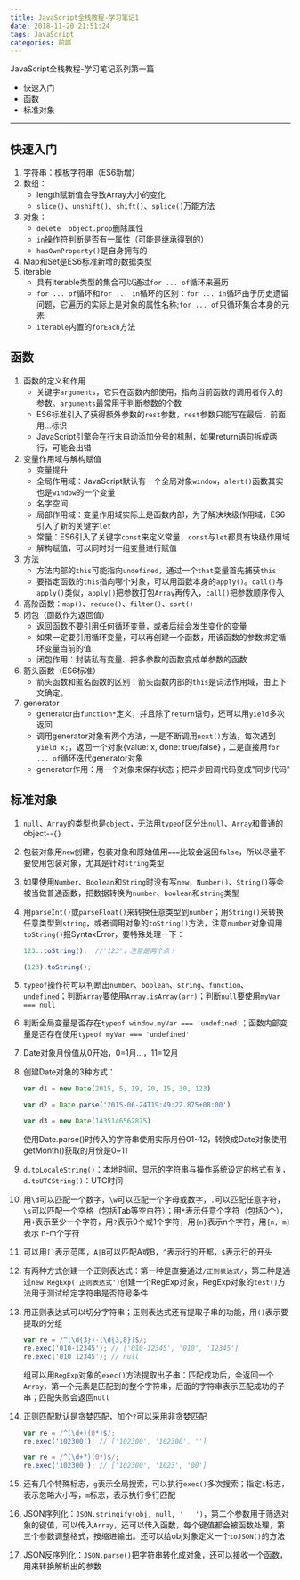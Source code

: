 ```yaml
---
title: JavaScript全栈教程-学习笔记1
date: 2018-11-20 21:51:24
tags: JavaScript
categories: 前端
---
```


JavaScript全栈教程-学习笔记系列第一篇

* 快速入门
* 函数
* 标准对象

------

<!-- more -->

## 快速入门

1. 字符串：模板字符串（ES6新增）
2. 数组：
   - length赋新值会导致Array大小的变化
   - `slice()`、`unshift()`、`shift()`、`splice()`万能方法
3. 对象：
   - `delete  object.prop`删除属性
   - `in`操作符判断是否有一属性（可能是继承得到的）
   - `hasOwnProperty()`是自身拥有的
4. Map和Set是ES6标准新增的数据类型
5. iterable
   - 具有iterable类型的集合可以通过`for ... of`循环来遍历
   - `for ... of`循环和`for ... in`循环的区别：`for ... in`循环由于历史遗留问题，它遍历的实际上是对象的属性名称;`for ... of`只循环集合本身的元素
   - `iterable`内置的`forEach`方法

## **函数**

1. 函数的定义和作用
   - 关键字`arguments`，它只在函数内部使用，指向当前函数的调用者传入的参数。`arguments`最常用于判断参数的个数
   - ES6标准引入了获得额外参数的`rest`参数，`rest`参数只能写在最后，前面用...标识
   - JavaScript引擎会在行末自动添加分号的机制，如果return语句拆成两行，可能会出错
2. 变量作用域与解构赋值
   - 变量提升
   - 全局作用域：JavaScript默认有一个全局对象`window`，`alert()`函数其实也是`window`的一个变量
   - 名字空间
   - 局部作用域：变量作用域实际上是函数内部，为了解决块级作用域，ES6引入了新的关键字`let`
   - 常量：ES6引入了关键字`const`来定义常量，`const`与`let`都具有块级作用域
   - 解构赋值，可以同时对一组变量进行赋值
3. 方法
   - 方法内部的`this`可能指向`undefined`，通过一个`that`变量首先捕获`this`
   - 要指定函数的`this`指向哪个对象，可以用函数本身的`apply()`。`call()`与`apply()`类似，`apply()`把参数打包`Array`再传入，`call()`把参数顺序传入
4. 高阶函数：`map()`、`reduce()`、`filter()`、`sort()`
5. 闭包（函数作为返回值）
   - 返回函数不要引用任何循环变量，或者后续会发生变化的变量
   - 如果一定要引用循环变量，可以再创建一个函数，用该函数的参数绑定循环变量当前的值
   - 闭包作用：封装私有变量、把多参数的函数变成单参数的函数
6. 箭头函数（ES6标准）
   - 箭头函数和匿名函数的区别：箭头函数内部的`this`是词法作用域，由上下文确定。
7. generator
   - generator由`function*`定义，并且除了`return`语句，还可以用`yield`多次返回
   - 调用generator对象有两个方法，一是不断调用`next()`方法，每次遇到`yield x;`，返回一个对象{value: x, done: true/false}；二是直接用`for ... of`循环迭代generator对象
   - generator作用：用一个对象来保存状态；把异步回调代码变成"同步代码"

## 标准对象

1. `null`、`Array`的类型也是`object`，无法用`typeof`区分出`null`、`Array`和普通的object--`{}`

2. 包装对象用`new`创建，包装对象和原始值用`===`比较会返回`false`，所以尽量不要使用包装对象，尤其是针对`string`类型

3. 如果使用`Number`、`Boolean`和`String`时没有写`new`，`Number()`、`String()`等会被当做普通函数，把数据转换为`number`、`boolean`和`string`类型

4. 用`parseInt()`或`parseFloat()`来转换任意类型到`number`；用`String()`来转换任意类型到`string`，或者调用对象的`toString()`方法，注意`number`对象调用`toString()`报SyntaxError，要特殊处理一下：

   ```javascript
   123..toString();  //'123'，注意是两个点！
   
   (123).toString();
   ```

5. `typeof`操作符可以判断出`number`、`boolean`、`string`、`function`、`undefined`；判断`Array`要使用`Array.isArray(arr)`；判断`null`要使用`myVar === null`

6. 判断全局变量是否存在`typeof window.myVar === 'undefined'`；函数内部变量是否存在使用`typeof myVar === 'undefined'`

7. Date对象月份值从0开始，0=1月...，11=12月

8. 创建Date对象的3种方式：

   ```javascript
   var d1 = new Date(2015, 5, 19, 20, 15, 30, 123)
   
   var d2 = Date.parse('2015-06-24T19:49:22.875+08:00')
   
   var d3 = new Date(1435146562875)
   ```

   使用Date.parse()时传入的字符串使用实际月份01~12，转换成Date对象使用getMonth()获取的月份是0~11

9. `d.toLocaleString()`：本地时间，显示的字符串与操作系统设定的格式有关，`d.toUTCString()`：UTC时间

10. 用`\d`可以匹配一个数字，`\w`可以匹配一个字母或数字，`.`可以匹配任意字符，`\s`可以匹配一个空格（包括Tab等空白符）；用`*`表示任意个字符（包括0个），用`+`表示至少一个字符，用`?`表示0个或1个字符，用`{n}`表示n个字符，用`{n, m}`表示 n-m个字符

11. 可以用`[]`表示范围，`A|B`可以匹配A或B，`^`表示行的开都，`$`表示行的开头

12. 有两种方式创建一个正则表达式：第一种是直接通过`/正则表达式/`，第二种是通过`new RegExp('正则表达式')`创建一个RegExp对象，RegExp对象的`test()`方法用于测试给定字符串是否符号条件

13. 用正则表达式可以切分字符串；正则表达式还有提取子串的功能，用`()`表示要提取的分组

    ```javascript
    var re = /^(\d{3})-(\d{3,8})$/;
    re.exec('010-12345'); // ['010-12345', '010', '12345']
    re.exec('010 12345'); // null
    ```

    组可以用`RegExp`对象的`exec()`方法提取出子串：匹配成功后，会返回一个`Array`，第一个元素是匹配到的整个字符串，后面的字符串表示匹配成功的子串；匹配失败会返回`null`

14. 正则匹配默认是贪婪匹配，加个`?`可以采用非贪婪匹配

    ```javascript
    var re = /^(\d+)(0*)$/;
    re.exec('102300'); // ['102300', '102300', '']
    
    var re = /^(\d+?)(0*)$/;
    re.exec('102300'); // ['102300', '1023', '00']
    ```

15. 还有几个特殊标志，`g`表示全局搜索，可以执行`exec()`多次搜索；指定`i`标志，表示忽略大小写，`m`标志，表示执行多行匹配
16. JSON序列化：`JSON.stringify(obj, null, '   ')`，第二个参数用于筛选对象的键值，可以传入`Array`，还可以传入函数，每个键值都会被函数处理，第三个参数调整格式，按缩进输出。还可以给obj对象定义一个`toJSON()`的方法
17. JSON反序列化：`JSON.parse()`把字符串转化成对象，还可以接收一个函数，用来转换解析出的参数